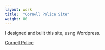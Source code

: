 ```yaml
---
layout: work
title:  "Cornell Police Site"
weight: 80
---
```


I designed and built this site, using Wordpress. 

[Cornell Police](https://www.cupolice.cornell.edu)

